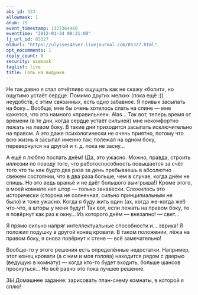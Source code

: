 ```yaml
---
abs_id: 333
allowmask: 1
anum: 79
event_timestamp: 1327364460
eventtime: "2012-01-24 00:21:00"
lj_url_id: 85327
oldurl: "https://ulysses4ever.livejournal.com/85327.html"
opt_nocomments: 1
reply_count: 0
security: usemask
taglist: live
title: Голь на выдумки
---
```


Не так давно я стал отчётливо ощущать как не скажу «болит», но ощутимо
устаёт сердце. Помимо других мелких (пока ещё :)) неудобств, с этим
связанных, есть одно забавное. Я привык засыпать на боку… Вообще, мне бы
очень хотелось спать на спине — мне кажется, что это намного
«правильнее». Alas… Так вот, теперь время от времени (в те дни, когда
сердце устаёт сильней) мне некомфортно лежать на левом боку. В такие дни
приходится засыпать исключительно на правом. А это даже психологически
не очень приятно, потому что всю жизнь я засыпал именно так: полежал на
одном боку, перевернулся на другой и т. д. пока не засну…

А ещё я люблю поспать днём! (Да, это ужасно. Можно, правда, строить
иллюзии по поводу того, что работоспособность повышается за счёт того
что ты как будто два раза за день пребываешь в абсолютно свежем
состоянии, что в два раза больше, чем в случае, когда днём не спишь. Но
это ведь враньё и не даёт большого выигрыша!) Кроме этого, в моей
комнате нет штор — только занавески. Сложилось это исторически (сторона
не солнечная, сильно принципиальным не было) и тоже ужасно. Когда я буду
жить один (ах, когда же-когда же!) что-что, а шторы у меня будут! Так
вот, если лежать на правом боку, то я повёрнут как раз к окну… Из
которого днём — внезапно! — свет…

Я прямо сильно напряг интеллектуальные способности и… эврика! Я положил
подушку в другой конец кровати. В таком положении, лёжа на правом боку,
я снова повёрнут к стене — всё замечательно!

Вообще-то у этого решения есть определённые недостатки. Например, этот
конец кровати (а с ним и моя голова) находится рядом с дверью (ведущую в
комнату) — когда кто-то будет входить, больше шансов проснуться… Но всё
равно это пока лучшее решение.

ЗЫ Домашнее задание: зарисовать план-схему комнаты, в которой я сплю!

